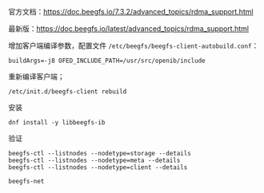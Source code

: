 官方文档：<https://doc.beegfs.io/7.3.2/advanced_topics/rdma_support.html>

最新版：<https://doc.beegfs.io/latest/advanced_topics/rdma_support.html>

增加客户端编译参数，配置文件 `/etc/beegfs/beegfs-client-autobuild.conf`：

```
buildArgs=-j8 OFED_INCLUDE_PATH=/usr/src/openib/include
```

重新编译客户端；

```
/etc/init.d/beegfs-client rebuild
```

安装

```
dnf install -y libbeegfs-ib
```

验证

```
beegfs-ctl --listnodes --nodetype=storage --details
beegfs-ctl --listnodes --nodetype=meta --details
beegfs-ctl --listnodes --nodetype=client --details

beegfs-net
```

